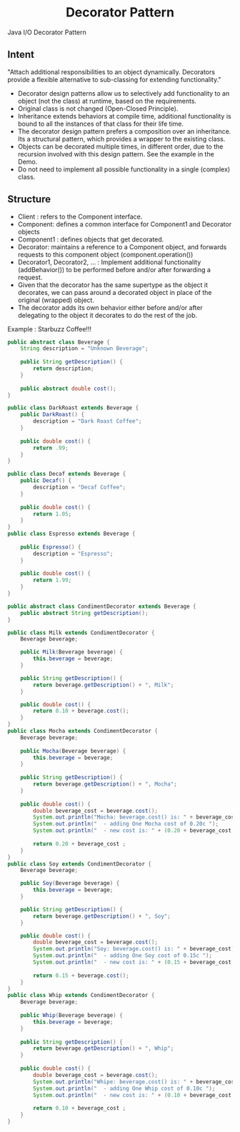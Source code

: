 # <center> Decorator Pattern </center>

Java I/O Decorator Pattern
## Intent
"Attach additional responsibilities to an object dynamically. Decorators provide a flexible alternative to sub-classing for extending functionality."
- Decorator design patterns allow us to selectively add functionality to an object (not the
class) at runtime, based on the requirements.
- Original class is not changed (Open-Closed Principle).
- Inheritance extends behaviors at compile time, additional functionality is bound to all the instances of that class for their life time.
- The decorator design pattern prefers a composition over an inheritance. Its a structural pattern, which provides a wrapper to the existing class.
- Objects can be decorated multiple times, in different order, due to the recursion involved
with this design pattern. See the example in the Demo.
- Do not need to implement all possible functionality in a single (complex) class.

## Structure
- Client : refers to the Component interface.
- Component: defines a common interface for Component1 and Decorator objects
- Component1 : defines objects that get decorated.
- Decorator: maintains a reference to a Component object, and forwards requests to this component object (component.operation())
- Decorator1, Decorator2, ... : Implement additional functionality (addBehavior()) to be performed before and/or after forwarding a request.
- Given that the decorator has the same supertype as the object it decorates, we can pass around a decorated object in place of the original (wrapped) object.
- The decorator adds its own behavior either before and/or after delegating to the object it decorates to do the rest of the job.

Example : Starbuzz Coffee!!!
~~~java 
public abstract class Beverage {
	String description = "Unknown Beverage";
  
	public String getDescription() {
		return description;
	}
 
	public abstract double cost();
}
~~~

~~~ java
public class DarkRoast extends Beverage {
	public DarkRoast() {
		description = "Dark Roast Coffee";
	}
 
	public double cost() {
		return .99;
	}
}

public class Decaf extends Beverage {
	public Decaf() {
		description = "Decaf Coffee";
	}
 
	public double cost() {
		return 1.05;
	}
}
public class Espresso extends Beverage {
  
	public Espresso() {
		description = "Espresso";
	}
  
	public double cost() {
		return 1.99;
	}
}
~~~

~~~java
public abstract class CondimentDecorator extends Beverage {
	public abstract String getDescription();
}
~~~
~~~java
public class Milk extends CondimentDecorator {
	Beverage beverage;

	public Milk(Beverage beverage) {
		this.beverage = beverage;
	}

	public String getDescription() {
		return beverage.getDescription() + ", Milk";
	}

	public double cost() {
		return 0.10 + beverage.cost();
	}
}
public class Mocha extends CondimentDecorator {
	Beverage beverage;
 
	public Mocha(Beverage beverage) {
		this.beverage = beverage;
	}
 
	public String getDescription() {
		return beverage.getDescription() + ", Mocha";
	}
 
	public double cost() {
		double beverage_cost = beverage.cost(); 
		System.out.println("Mocha: beverage.cost() is: " + beverage_cost );		
		System.out.println("  - adding One Mocha cost of 0.20c ");
		System.out.println("  - new cost is: " + (0.20 + beverage_cost ) );
		
		return 0.20 + beverage_cost ;
	}
}
public class Soy extends CondimentDecorator {
	Beverage beverage;

	public Soy(Beverage beverage) {
		this.beverage = beverage;
	}

	public String getDescription() {
		return beverage.getDescription() + ", Soy";
	}

	public double cost() {
		double beverage_cost = beverage.cost(); 
		System.out.println("Soy: beverage.cost() is: " + beverage_cost);		
		System.out.println("  - adding One Soy cost of 0.15c ");
		System.out.println("  - new cost is: " + (0.15 + beverage_cost ) );
		
		return 0.15 + beverage.cost();
	}
}
public class Whip extends CondimentDecorator {
	Beverage beverage;
 
	public Whip(Beverage beverage) {
		this.beverage = beverage;
	}
 
	public String getDescription() {
		return beverage.getDescription() + ", Whip";
	}
 
	public double cost() {
		double beverage_cost = beverage.cost(); 
		System.out.println("Whipe: beverage.cost() is: " + beverage_cost);		
		System.out.println("  - adding One Whip cost of 0.10c ");
		System.out.println("  - new cost is: " + (0.10 + beverage_cost ) );
		
		return 0.10 + beverage_cost ;
	}
}
~~~